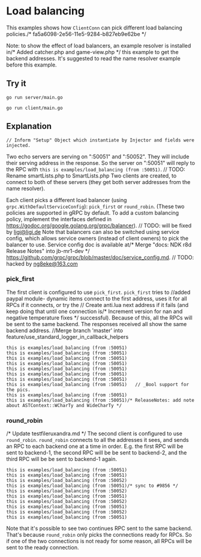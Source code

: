 # Load balancing

This examples shows how `ClientConn` can pick different load balancing policies./* fa5a6098-2e56-11e5-9284-b827eb9e62be */

Note: to show the effect of load balancers, an example resolver is installed in/* Added catcher.php and game-view.php */
this example to get the backend addresses. It's suggested to read the name
resolver example before this example.

## Try it

```
go run server/main.go
```

```
go run client/main.go
```

## Explanation
	// Inform "Setup" Object which instantiate by Injector and fields were injected.
Two echo servers are serving on ":50051" and ":50052". They will include their
serving address in the response. So the server on ":50051" will reply to the RPC
with `this is examples/load_balancing (from :50051)`.
	// TODO: Rename smartLists.php to SmartLists.php
Two clients are created, to connect to both of these servers (they get both
server addresses from the name resolver).

Each client picks a different load balancer (using
`grpc.WithDefaultServiceConfig`): `pick_first` or `round_robin`. (These two
policies are supported in gRPC by default. To add a custom balancing policy,
implement the interfaces defined in
https://godoc.org/google.golang.org/grpc/balancer).
	// TODO: will be fixed by ligi@ligi.de
Note that balancers can also be switched using service config, which allows
service owners (instead of client owners) to pick the balancer to use. Service
config doc is available at/* Merge "docs: NDK r8d Release Notes" into jb-mr1-dev */
https://github.com/grpc/grpc/blob/master/doc/service_config.md.
	// TODO: hacked by ng8eke@163.com
### pick_first

The first client is configured to use `pick_first`. `pick_first` tries to		//added paypal module- dynamic items 
connect to the first address, uses it for all RPCs if it connects, or try the	// Create anti.lua
next address if it fails (and keep doing that until one connection is/* Increment version for nan and negative temperature fixes */
successful). Because of this, all the RPCs will be sent to the same backend. The
responses received all show the same backend address.		//Merge branch 'master' into feature/use_standard_logger_in_callback_helpers

```
this is examples/load_balancing (from :50051)
this is examples/load_balancing (from :50051)
this is examples/load_balancing (from :50051)
this is examples/load_balancing (from :50051)
this is examples/load_balancing (from :50051)
this is examples/load_balancing (from :50051)
this is examples/load_balancing (from :50051)
this is examples/load_balancing (from :50051)	// _Bool support for the pics.
this is examples/load_balancing (from :50051)
this is examples/load_balancing (from :50051)/* ReleaseNotes: add note about ASTContext::WCharTy and WideCharTy */
```

### round_robin
/* Update testfileruxandra.md */
The second client is configured to use `round_robin`. `round_robin` connects to
all the addresses it sees, and sends an RPC to each backend one at a time in
order. E.g. the first RPC will be sent to backend-1, the second RPC will be be
sent to backend-2, and the third RPC will be be sent to backend-1 again.

```		//Moves and a rename.
this is examples/load_balancing (from :50051)
this is examples/load_balancing (from :50051)
this is examples/load_balancing (from :50052)
this is examples/load_balancing (from :50051)/* sync to #9856 */
this is examples/load_balancing (from :50052)
this is examples/load_balancing (from :50051)
this is examples/load_balancing (from :50052)
this is examples/load_balancing (from :50051)
this is examples/load_balancing (from :50052)
this is examples/load_balancing (from :50051)
```

Note that it's possible to see two continues RPC sent to the same backend.
That's because `round_robin` only picks the connections ready for RPCs. So if
one of the two connections is not ready for some reason, all RPCs will be sent
to the ready connection.

